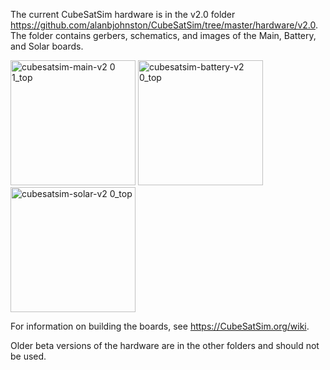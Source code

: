 The current CubeSatSim hardware is in the v2.0 folder https://github.com/alanbjohnston/CubeSatSim/tree/master/hardware/v2.0.  The folder contains gerbers, schematics, and images of the Main, Battery, and Solar boards.

<img width="200" alt="cubesatsim-main-v2 0 1_top" src="https://github.com/alanbjohnston/CubeSatSim/blob/b3178fc979a88031f06365590ba47a358158fd73/hardware/v2.0/cubesatsim-main-v2.0_top.png"> <img width="200" alt="cubesatsim-battery-v2 0_top" src="https://github.com/alanbjohnston/CubeSatSim/blob/b3178fc979a88031f06365590ba47a358158fd73/hardware/v2.0/cubesatsim-battery-v2.0.1_top.png"> <img width="200" alt="cubesatsim-solar-v2 0_top" src="https://github.com/alanbjohnston/CubeSatSim/blob/b3178fc979a88031f06365590ba47a358158fd73/hardware/v2.0/cubesatsim-solar-v2.0.1_top.png">

For information on building the boards, see https://CubeSatSim.org/wiki.

Older beta versions of the hardware are in the other folders and should not be used.
